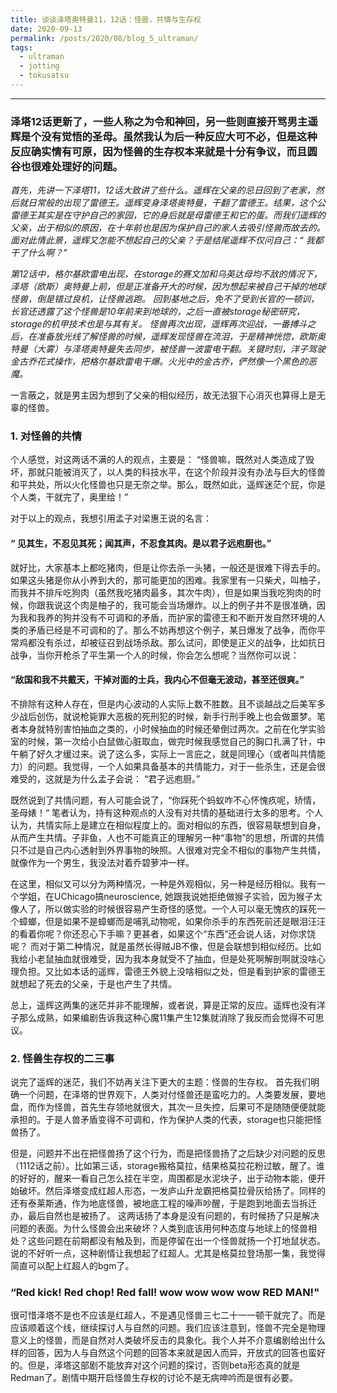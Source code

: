 ```yaml
---
title: 谈谈泽塔奥特曼11，12话：怪兽，共情与生存权
date: 2020-09-13
permalink: /posts/2020/08/blog_5_ultraman/
tags:
  - ultraman
  - jotting
  - tokusatsu
---
```


---


### 泽塔12话更新了，一些人称之为令和神回，另一些则直接开骂男主遥辉是个没有觉悟的圣母。虽然我认为后一种反应大可不必，但是这种反应确实情有可原，因为怪兽的生存权本来就是十分有争议，而且圆谷也很难处理好的问题。

*首先，先讲一下泽塔11，12话大致讲了些什么。遥辉在父亲的忌日回到了老家，然后就日常般的出现了雷德王。遥辉变身泽塔奥特曼，干翻了雷德王。结果，这个公雷德王其实是在守护自己的家园，它的身后就是母雷德王和它的蛋。而我们遥辉的父亲，出于相似的原因，在十年前也是因为保护自己的家人去吸引怪兽而故去的。面对此情此景，遥辉又怎能不想起自己的父亲？于是结尾遥辉不仅问自己：“ 我都干了什么啊？”*

*第12话中，格尔基欧雷电出现，在storage的赛文加和乌英达母均不敌的情况下，泽塔（欧斯）奥特曼上前，但是正准备开大的时候，因为想起来被自己干掉的地球怪兽，倒是错过良机，让怪兽逃跑。*
*回到基地之后，免不了受到长官的一顿训，长官还透露了这个怪兽是10年前来到地球的，之后一直被storage秘密研究，storage的机甲技术也是与其有关。*
*怪兽再次出现，遥辉再次迎战，一番搏斗之后，在准备放光线了解怪兽的时候，遥辉发现怪兽在流泪，于是精神恍惚，欧斯奥特曼（大雾）与泽塔奥特曼失去同步，被怪兽一波雷电干翻。关键时刻，洋子驾驶金古乔花式操作，把格尔基欧雷电干爆。火光中的金古乔，俨然像一个黑色的恶魔。*

一言蔽之，就是男主因为想到了父亲的相似经历，故无法狠下心消灭也算得上是无辜的怪兽。



### 1. 对怪兽的共情
个人感觉，对这两话不满的人的观点，主要是：
“怪兽嘛，既然对人类造成了毁坏，那就只能被消灭了，以人类的科技水平，在这个阶段并没有办法与巨大的怪兽和平共处，所以火化怪兽也只是无奈之举。那么，既然如此，遥辉迷茫个屁，你是个人类，干就完了，奥里给！”

对于以上的观点，我想引用孟子对梁惠王说的名言：

#### “ 见其生，不忍见其死；闻其声，不忍食其肉。是以君子远庖厨也。”

就好比，大家基本上都吃猪肉，但是让你去杀一头猪，一般还是很难下得去手的。如果这头猪是你从小养到大的，那可能更加的困难。我家里有一只柴犬，叫柚子，而我并不排斥吃狗肉（虽然我吃猪肉最多，其次牛肉），但是如果当我吃狗肉的时候，你跟我说这个肉是柚子的，我可能会当场爆炸。以上的例子并不是很准确，因为我和我养的狗并没有不可调和的矛盾，而护家的雷德王和不断开发自然环境的人类的矛盾已经是不可调和的了。那么不妨再想这个例子，某日爆发了战争，而你平常鸡都没有杀过，却被征召到战场杀敌。那么试问，即使是正义的战争，比如抗日战争，当你开枪杀了平生第一个人的时候，你会怎么想呢？当然你可以说：

#### “敌国和我不共戴天，干掉对面的士兵，我内心不但毫无波动，甚至还很爽。”

不排除有这种人存在，但是内心波动的人实际上数不胜数。且不谈越战之后美军多少战后创伤，就说枪毙罪大恶极的死刑犯的时候，新手行刑手晚上也会做噩梦。笔者本身就特别害怕抽血之类的，小时候抽血的时候还晕倒过两次。之前在化学实验室的时候，第一次给小白鼠做心脏取血，做完时候我感觉自己的胸口扎满了针，中午躺了好久才缓过来。说了这么多，实际上一言庇之，就是同理心（或者叫共情能力）的问题。我觉得，一个人如果具备基本的共情能力，对于一些杀生，还是会很难受的，这就是为什么孟子会说： “君子远庖厨。”

既然说到了共情问题，有人可能会说了，“你踩死个蚂蚁咋不心怀愧疚呢，矫情，圣母婊！“ 
笔者认为，持有这种观点的人没有对共情的基础进行太多的思考。个人认为，共情实际上是建立在相似程度上的。面对相似的东西，很容易联想到自身，从而产生共情。子非鱼，人也不可能真正的理解另一种“事物”的思想，所谓的共情只不过是自己内心透射到外界事物的映照。人很难对完全不相似的事物产生共情，就像作为一个男生，我没法对着乔碧萝冲一样。

在这里，相似又可以分为两种情况，一种是外观相似，另一种是经历相似。我有一个学姐，在UChicago搞neuroscience, 她跟我说她拒绝做猴子实验，因为猴子太像人了，所以做实验的时候很容易产生奇怪的感觉。一个人可以毫无愧疚的踩死一个蟑螂，但是如果不是蟑螂而是哺乳动物呢，如果你杀手的东西死前还是眼泪汪汪的看着你呢？你还忍心下手嘛？更甚者，如果这个“东西”还会说人话，对你求饶呢？
而对于第二种情况，就是虽然长得贼JB不像，但是会联想到相似经历。比如我给小老鼠抽血就很难受，因为我本身就受不了抽血，但是处死啊解剖啊就没啥心理负担。又比如本话的遥辉，雷德王外貌上没啥相似之处，但是看到护家的雷德王就想起了死去的父亲，于是也产生了共情。

总上，遥辉这两集的迷茫并非不能理解，或者说，算是正常的反应。遥辉也没有洋子那么成熟，如果编剧告诉我这种心魔11集产生12集就消除了我反而会觉得不可思议。


### 2. 怪兽生存权的二三事
说完了遥辉的迷茫，我们不妨再关注下更大的主题：怪兽的生存权。
首先我们明确一个问题，在泽塔的世界观下，人类对付怪兽还是蛮吃力的。人类要发展，要地盘，而作为怪兽，首先生存领地就很大，其次一旦失控，后果可不是随随便便就能承担的。于是人兽矛盾变得不可调和，作为保护人类的代表，storage也只能把怪兽扬了。

但是，问题并不出在把怪兽扬了这个行为，而是把怪兽扬了之后缺少对问题的反思（1112话之前）。比如第三话，storage搬格莫拉，结果格莫拉花粉过敏，醒了。谁的好好的，醒来一看自己怎么挂在半空，周围都是水泥块子，出于动物本能，便开始破坏。然后泽塔变成红超人形态，一发庐山升龙霸把格莫拉骨灰给扬了。同样的还有泰莱斯通，作为地底怪兽，被地底工程的噪声吵醒，于是跑到地面去当拆迁办，最后自然也是被扬了。 这两话扬了本身是没有问题的，有时候扬了只是解决问题的表面。为什么怪兽会出来破坏？人类到底该用何种态度与地球上的怪兽相处？这些问题在前期都没有触及到，而是停留在出一个怪兽就扬一个打地鼠状态。说的不好听一点，这种剧情让我想起了红超人。尤其是格莫拉登场那一集，我觉得简直可以配上红超人的bgm了。

### “Red kick! Red chop! Red fall! wow wow wow wow RED MAN!"

很可惜泽塔不是也不应该是红超人，不是遇见怪兽三七二十一一顿干就完了。而是应该顺着这个线，继续探讨人与自然的问题。我们应该注意到，怪兽不完全是物理意义上的怪兽，而是自然对人类破坏反击的具象化。我个人并不介意编剧给出什么样的回答，因为人与自然这个问题的回答本来就是因人而异，开放式的回答也蛮好的。但是，泽塔这部剧不能放弃对这个问题的探讨，否则beta形态真的就是Redman了。剧情中期开启怪兽生存权的讨论不是无病呻吟而是很有必要。







